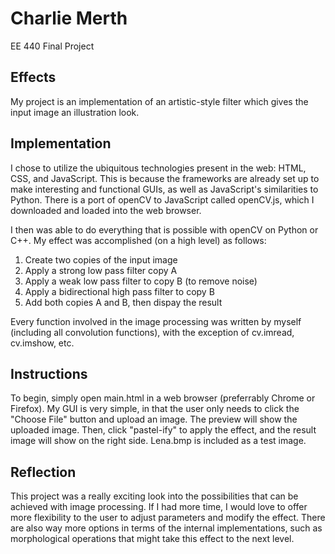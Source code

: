 # Charlie Merth
EE 440 Final Project


## Effects

My project is an implementation of an artistic-style filter which gives the input image an illustration look.



## Implementation

I chose to utilize the ubiquitous technologies present in the web: HTML, CSS, and JavaScript. This is because the frameworks are already set up to make interesting and functional GUIs, as well as JavaScript's similarities to Python. There is a port of openCV to JavaScript called openCV.js, which I downloaded and loaded into the web browser.

I then was able to do everything that is possible with openCV on Python or C++. My effect was accomplished (on a high level) as follows:

1. Create two copies of the input image
2. Apply a strong low pass filter copy A
3. Apply a weak low pass filter to copy B (to remove noise)
4. Apply a bidirectional high pass filter to copy B
5. Add both copies A and B, then dispay the result

Every function involved in the image processing was written by myself (including all convolution functions), with the exception of cv.imread, cv.imshow, etc.



## Instructions

To begin, simply open main.html in a web browser (preferrably Chrome or Firefox). My GUI is very simple, in that the user only needs to click the "Choose File" button and upload an image. The preview will show the uploaded image. Then, click "pastel-ify" to apply the effect, and the result image will show on the right side. Lena.bmp is included as a test image.



## Reflection

This project was a really exciting look into the possibilities that can be achieved with image processing. If I had more time, I would love to offer more flexibility to the user to adjust parameters and modify the effect. There are also way more options in terms of the internal implementations, such as morphological operations that might take this effect to the next level.
